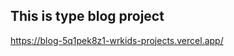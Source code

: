 This is type blog project
---------------------------
https://blog-5q1pek8z1-wrkids-projects.vercel.app/